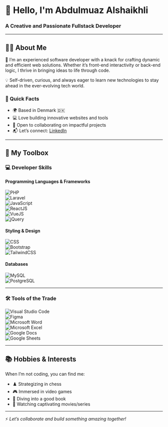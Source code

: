 # 👋 Hello, I'm Abdulmuaz Alshaikhli  
### A Creative and Passionate Fullstack Developer  

---

## 👨‍💼 About Me  
🚀 I’m an experienced software developer with a knack for crafting dynamic and efficient web solutions. Whether it’s front-end interactivity or back-end logic, I thrive in bringing ideas to life through code.  

💡 Self-driven, curious, and always eager to learn new technologies to stay ahead in the ever-evolving tech world.  

### 🌟 Quick Facts  
- 🌍 Based in Denmark 🇩🇰  
- 💻 Love building innovative websites and tools  
- 🤝 Open to collaborating on impactful projects  
- 📬 Let’s connect: [LinkedIn](https://www.linkedin.com/in/abdulmuaz-a-09291a160/)  

---

## 🎯 My Toolbox  

### 💻 Developer Skills  
#### Programming Languages & Frameworks  
![PHP](https://img.shields.io/badge/PHP-777BB4?style=for-the-badge&logo=php&logoColor=white)  
![Laravel](https://img.shields.io/badge/Laravel-FF2D20?style=for-the-badge&logo=laravel&logoColor=white)  
![JavaScript](https://img.shields.io/badge/JavaScript-F7DF1E?style=for-the-badge&logo=javascript&logoColor=black)  
![ReactJS](https://img.shields.io/badge/ReactJS-61DAFB?style=for-the-badge&logo=react&logoColor=black)  
![VueJS](https://img.shields.io/badge/VueJS-4FC08D?style=for-the-badge&logo=vue.js&logoColor=white)  
![jQuery](https://img.shields.io/badge/jQuery-0769AD?style=for-the-badge&logo=jquery&logoColor=white)  

#### Styling & Design  
![CSS](https://img.shields.io/badge/CSS-1572B6?style=for-the-badge&logo=css3&logoColor=white)  
![Bootstrap](https://img.shields.io/badge/Bootstrap-7952B3?style=for-the-badge&logo=bootstrap&logoColor=white)  
![TailwindCSS](https://img.shields.io/badge/TailwindCSS-06B6D4?style=for-the-badge&logo=tailwindcss&logoColor=white)  

#### Databases  
![MySQL](https://img.shields.io/badge/MySQL-4479A1?style=for-the-badge&logo=mysql&logoColor=white)  
![PostgreSQL](https://img.shields.io/badge/PostgreSQL-336791?style=for-the-badge&logo=postgresql&logoColor=white)  

---

### 🛠️ Tools of the Trade  
![Visual Studio Code](https://img.shields.io/badge/VS%20Code-007ACC?style=for-the-badge&logo=visualstudiocode&logoColor=white)  
![Figma](https://img.shields.io/badge/Figma-F24E1E?style=for-the-badge&logo=figma&logoColor=white)  
![Microsoft Word](https://img.shields.io/badge/Word-2B579A?style=for-the-badge&logo=microsoftword&logoColor=white)  
![Microsoft Excel](https://img.shields.io/badge/Excel-217346?style=for-the-badge&logo=microsoftexcel&logoColor=white)  
![Google Docs](https://img.shields.io/badge/Google%20Docs-4285F4?style=for-the-badge&logo=googledocs&logoColor=white)  
![Google Sheets](https://img.shields.io/badge/Google%20Sheets-34A853?style=for-the-badge&logo=googlesheets&logoColor=white)  

---

## 📚 Hobbies & Interests  
When I’m not coding, you can find me:  
- ♟️ Strategizing in chess  
- 🎮 Immersed in video games  
- 📖 Diving into a good book  
- 🎥 Watching captivating movies/series  

---

⚡ *Let’s collaborate and build something amazing together!*  
